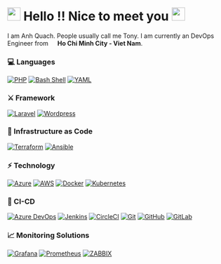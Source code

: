 # <img src="https://emojis.slackmojis.com/emojis/images/1536351075/4594/blob-wave.gif?1536351075" width="30"/> Hello !! Nice to meet you <img src="https://emojis.slackmojis.com/emojis/images/1536351075/4594/blob-wave.gif?1536351075" width="30"/>

I am Anh Quach. People usually call me Tony. I am currently an DevOps Engineer from <img src="https://image.flaticon.com/icons/svg/330/330465.svg" width="13"/> **Ho Chi Minh City - Viet Nam**. 

### 💻 Languages
[![PHP](https://img.shields.io/badge/-PHP-46a2f1?style=flat-square&logo=php&logoColor=white)](https://www.ansible.com/)
[![Bash Shell](https://img.shields.io/badge/-Bash%20Shell-1f425f?style=flat-square&logo=GNU-bash&logoColor=white)](https://www.gnu.org/software/bash/)
[![YAML](https://img.shields.io/badge/-YAML-47a248?style=flat-square)](https://www.gnu.org/software/bash/)

### ⚔️ Framework
[![Laravel](https://img.shields.io/badge/-Laravel-ff2d20?style=flat-square&logo=laravel&logoColor=white)](https://www.gnu.org/software/bash/)
[![Wordpress](https://img.shields.io/badge/-Wordpress-135e96?style=flat-square&logo=wordpress)](https://www.gnu.org/software/bash/)

### 🚀 Infrastructure as Code
[![Terraform](https://img.shields.io/badge/-Terraform-623ce3?style=flat-square&logo=terraform&logoColor=white)](https://www.terraform.io/)
[![Ansible](https://img.shields.io/badge/-Ansible-000000?style=flat-square&logo=ansible&logoColor=white)](https://www.ansible.com/)

### ⚡ Technology
[![Azure](https://img.shields.io/badge/-Microsoft%20Azure-0078d3?style=flat-square&logo=microsoft-azure&logoColor=white)](https://www.azure.com/)
[![AWS](https://img.shields.io/badge/-Amazon%20AWS-232f3e?style=flat-square&logo=amazon-aws&logoColor=ff9900)](https://www.aws.amazon.com/)
[![Docker](https://img.shields.io/badge/-Docker-46a2f1?style=flat-square&logo=docker&logoColor=white)](https://www.docker.com/)
[![Kubernetes](https://img.shields.io/badge/-Kubernetes-303030?style=flat-square&logo=Kubernetes)](https://kubernetes.io/)

### 🔰 CI-CD
[![Azure DevOps](https://img.shields.io/badge/-Azure%20DevOps-0078d3?style=flat-square&logo=azure-devops&logoColor=white)](https://www.azure.com/)
[![Jenkins](https://img.shields.io/badge/-Jenkins-d33833?style=flat-square&logo=jenkins&logoColor=white)](https://www.jenkins.io/)
[![CircleCI](https://img.shields.io/badge/-CircleCI-000?style=flat-square&logo=circleci)](https://circleci.com/)
[![Git](https://img.shields.io/badge/-Git-black?style=flat-square&logo=git)](https://git-scm.com/)
[![GitHub](https://img.shields.io/badge/-GitHub-181717?style=flat-square&logo=github)](https://github.com/)
[![GitLab](https://img.shields.io/badge/-GitLab-292961?style=flat-square&logo=gitlab)](https://gitlab.com/)

### 📈 Monitoring Solutions
[![Grafana](https://img.shields.io/badge/-Grafana-000?style=flat-square&logo=grafana)](https://grafana.com/)
[![Prometheus](https://img.shields.io/badge/-Prometheus-222222?style=flat-square&logo=prometheus)](https://prometheus.io/)
[![ZABBIX](https://img.shields.io/badge/-ZABBIX-d40000?style=flat-square&logo=zabbix)](https://prometheus.io/)

<!--
**sheid1309/sheid1309** is a ✨ _special_ ✨ repository because its `README.md` (this file) appears on your GitHub profile.

Here are some ideas to get you started:

- 🔭 I’m currently working on ...
- 🌱 I’m currently learning ...
- 👯 I’m looking to collaborate on ...
- 🤔 I’m looking for help with ...
- 💬 Ask me about ...
- 📫 How to reach me: ...
- 😄 Pronouns: ...
- ⚡ Fun fact: ...
-->
